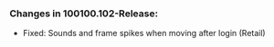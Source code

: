 ### Changes in 100100.102-Release:

- Fixed: Sounds and frame spikes when moving after login (Retail)

